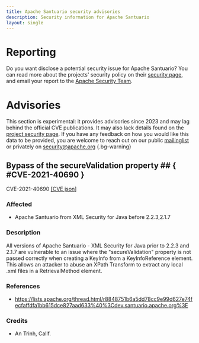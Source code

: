 ```yaml
---
title: Apache Santuario security advisories
description: Security information for Apache Santuario
layout: single
---
```


# Reporting

Do you want disclose a potential security issue for Apache Santuario? You can read more about the projects' security policy on their [security page](https://santuario.apache.org/secadv.html), and email your report to the [Apache Security Team](mailto:security@apache.org).

# Advisories

This section is experimental: it provides advisories since 2023 and may lag behind the official CVE publications. It may also lack details found on the [project security page](https://santuario.apache.org/secadv.html). If you have any feedback on how you would like this data to be provided, you are welcome to reach out on our public [mailinglist](/mailinglist) or privately on [security@apache.org](mailto:security@apache.org)
{.bg-warning}

## Bypass of the secureValidation property ## { #CVE-2021-40690 }

CVE-2021-40690 [\[CVE json\]](./CVE-2021-40690.cve.json)

### Affected

* Apache Santuario from XML Security for Java before 2.2.3,2.1.7


### Description

All versions of Apache Santuario - XML Security for Java prior to 2.2.3 and 2.1.7 are vulnerable to an issue where the "secureValidation" property is not passed correctly when creating a KeyInfo from a KeyInfoReference element. This allows an attacker to abuse an XPath Transform to extract any local .xml files in a RetrievalMethod element.

### References
* https://lists.apache.org/thread.html/r8848751b6a5dd78cc9e99d627e74fecfaffdfa1bb615dce827aad633%40%3Cdev.santuario.apache.org%3E


### Credits
* An Trinh, Calif.
